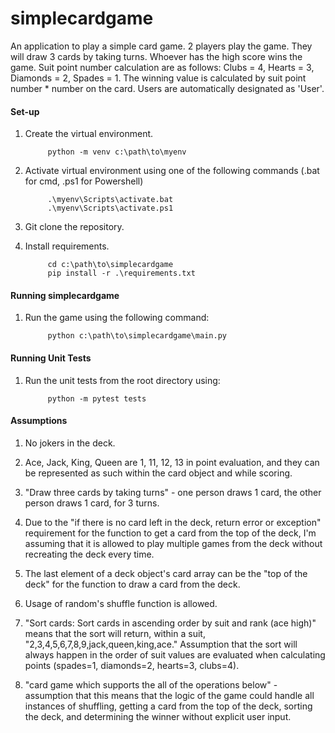 # simplecardgame 

An application to play a simple card game. 2 players play the game. They will draw 3 cards by taking turns. Whoever has the high score wins the game. Suit point number calculation are as follows: Clubs = 4, Hearts = 3, Diamonds = 2, Spades = 1. The winning value is calculated by suit point number * number on the card. Users are automatically designated as 'User'.

#### Set-up

1. Create the virtual environment.

            python -m venv c:\path\to\myenv

2. Activate virtual environment using one of the following commands (.bat for cmd, .ps1 for Powershell)

            .\myenv\Scripts\activate.bat
            .\myenv\Scripts\activate.ps1

2. Git clone the repository.

3. Install requirements.

            cd c:\path\to\simplecardgame
            pip install -r .\requirements.txt 

#### Running simplecardgame

1. Run the game using the following command:

            python c:\path\to\simplecardgame\main.py

#### Running Unit Tests

1. Run the unit tests from the root directory using:

            python -m pytest tests

#### Assumptions

1. No jokers in the deck.

2. Ace, Jack, King, Queen are 1, 11, 12, 13 in point evaluation, and they can be represented as such within the card object and while scoring.

3. "Draw three cards by taking turns" - one person draws 1 card, the other person draws 1 card, for 3 turns.

4. Due to the "if there is no card left in the deck, return error or exception" requirement for the function to get a card from the top of the deck, I'm assuming that it is allowed to play multiple games from the deck without recreating the deck every time.

5. The last element of a deck object's card array can be the "top of the deck" for the function to draw a card from the deck.  

6. Usage of random's shuffle function is allowed.

7. "Sort cards:  Sort cards in ascending order by suit and rank (ace high)" means that the sort will return, within a suit, "2,3,4,5,6,7,8,9,jack,queen,king,ace." Assumption that the sort will always happen in the order of suit values are evaluated when calculating points (spades=1, diamonds=2, hearts=3, clubs=4).

8. "card game which supports the all of the operations below" - assumption that this means that the logic of the game could handle all instances of shuffling, getting a card from the top of the deck, sorting the deck, and determining the winner without explicit user input.
